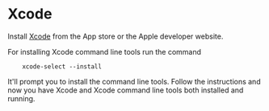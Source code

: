 # Xcode

Install [Xcode](https://developer.apple.com/xcode/) from the App store or the Apple developer website.

For installing Xcode command line tools run the command

```
    xcode-select --install
```

It'll prompt you to install the command line tools. Follow the instructions and now you have Xcode and Xcode command line tools both installed and running.

